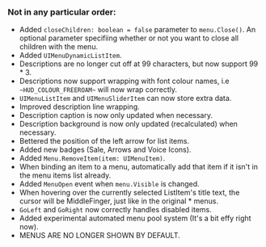 ### Not in any particular order:

* Added `closeChildren: boolean = false` parameter to `menu.Close()`. An optional parameter specifiing whether or not you want to close all children with the menu.
* Added `UIMenuDynamicListItem`.
* Descriptions are no longer cut off at 99 characters, but now support 99 * 3.
* Descriptions now support wrapping with font colour names, i.e `~HUD_COLOUR_FREEROAM~` will now wrap correctly.
* `UIMenuListItem` and `UIMenuSliderItem` can now store extra data.
* Improved description line wrapping.
* Description caption is now only updated when necessary.
* Description background is now only updated (recalculated) when necessary.
* Bettered the position of the left arrow for list items.
* Added new badges (Sale, Arrows and Voice Icons).
* Added `Menu.RemoveItem(item: UIMenuItem)`.
* When binding an item to a menu, automatically add that item if it isn't in the menu items list already.
* Added `MenuOpen` event when `menu.Visible` is changed.
* When hovering over the currently selected ListItem's title text, the cursor will be MiddleFinger, just like in the original * menus.
* `GoLeft` and `GoRight` now correctly handles disabled items.
* Added experimental automated menu pool system (It's a bit effy right now).
* MENUS ARE NO LONGER SHOWN BY DEFAULT.